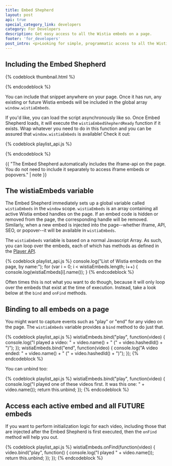```yaml
---
title: Embed Shepherd
layout: post
api: true
special_category_link: developers
category: For Developers
description: Get easy access to all the Wistia embeds on a page.
footer: 'for_developers'
post_intro: <p>Looking for simple, programmatic access to all the Wistia embeds on a page? Want to be notified anytime someone plays any Wistia video on your website?</p><p>The Embed Shepherd script provides a global list of all the Wistia embeds on the page, along with convenient functions to bind to all of them.</p>
---
```



## Including the Embed Shepherd

{% codeblock thumbnail.html %}
<script src="http://fast.wistia.net/static/embed_shepherd-v1.js"></script>
{% endcodeblock %}

You can include that snippet anywhere on your page. Once it has run, any existing 
or future Wistia embeds will be included in the global array `window.wistiaEmbeds`.

If you'd like, you can load the script asynchronously like so. Once Embed
Shepherd loads, it will execute the `wistiaEmbedShepherdReady` function if it
exists. Wrap whatever you need to do in this function and you can be assured
that `window.wistiaEmbeds` is available! Check it out:

{% codeblock playlist_api.js %}
<script>
  window.wistiaEmbedShepherdReady = function(){
    console.log("The Shepherd is ready!");
  }
</script>
<script src="http://fast.wistia.net/static/embed_shepherd-v1.js" async></script>
{% endcodeblock %}

{{ "The Embed Shepherd automatically includes the iframe-api on the page. You do not need to include it separately to access iframe embeds or popovers." | note }}


## The wistiaEmbeds variable

The Embed Shepherd immediately sets up a global variable called `wistiaEmbeds` 
in the `window` scope. `wistiaEmbeds` is an array containing all active Wistia 
embed handles on the page. If an embed code is hidden or removed from the page, 
the corresponding handle will be removed. Similarly, when a new embed is injected 
into the page--whether iframe, API, SEO, or popover--it will be available in `wistiaEmbeds`.

The `wistiaEmbeds` variable is based on a normal Javascript Array. As such, 
you can loop over the embeds, each of which has methods as defined in the 
[Player API](/player-api).

{% codeblock playlist_api.js %}
console.log("List of Wistia embeds on the page, by name:");
for (var i = 0; i < wistiaEmbeds.length; i++) {
  console.log(wistiaEmbeds[i].name());
}
{% endcodeblock %}

Often times this is not what you want to do though, because it will only loop 
over the embeds that exist at the time of execution. Instead, take a look 
below at the `bind` and `onFind` methods.

## Binding to all embeds on a page

You might want to capture events such as "play" or "end" for any video on the 
page. The `wistiaEmbeds` variable provides a `bind` method to do just that.

{% codeblock playlist_api.js %}
wistiaEmbeds.bind("play", function(video) {
  console.log("I played a video: " + video.name() + " (" + video.hashedId() + ")");
});
wistiaEmbeds.bind("end", function(video) {
  console.log("A video ended: " + video.name() + " (" + video.hashedId() + ")");
});
{% endcodeblock %}

You can unbind too:

{% codeblock playlist_api.js %}
wistiaEmbeds.bind("play", function(video) {
  console.log("I played one of these videos first. It was this one: " + video.name());
  return this.unbind;
});
{% endcodeblock %}


## Access each active embed and all FUTURE embeds

If you want to perform initialization logic for each video, including those 
that are injected after the Embed Shepherd is first executed, then the `onFind` 
method will help you out.

{% codeblock playlist_api.js %}
wistiaEmbeds.onFind(function(video) {
  video.bind("play", function() {
    console.log("I played " + video.name());
    return this.unbind;
  });
});
{% endcodeblock %}
